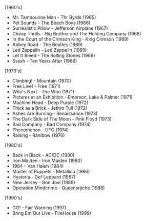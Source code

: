 [1960's]
- Mr. Tambourine Man - Thr Byrds (1965)
- Pet Sounds - The Beach Boys (1966)
- Surrealistic Pillow - Jefferson Airplane (1967)
- Cheap Thrills - Big Brother and The Holding Company (1968)
- In the Court of the Crimson King - King Crimson (1969)
- Abbey Road - The Beatles (1969)
- Led Zeppelin - Led Zeppelin (1969)
- Let It Bleed - The Rolling Stones (1969)
- Ssssh - Ten Years After (1969)

[1970's]
- Climbing! - Mountain (1970)
- Free Live! - Free (1971)
- Who's Next - The Who (1971)
- Pictures at an Exhibition - Emerson, Lake & Palmer (1971)
- Machine Head - Deep Purple (1972)
- Thick as a Brick - Jethro Tull (1972)
- Ashes Are Burning - Renaissance (1973)
- The Dark Side of The Moon - Pink Floyd (1973)
- Bad Company - Bad Company (1974)
- Phenomenon - UFO (1974)
- Raising - Ranibow (1976)

[1980's]
- Back in Black - AC/DC (1980)
- Iron Maiden - Iron Maiden (1980)
- 1984 - Van Halen (1984)
- Master of Puppets - Metallica (1986)
- Hysteria - Def Leppard (1987)
- New Jersey - Bon Jovi (1988)
- Operation:Mindcrime - Queensrÿche (1988)

[1990's]
- GO! - Fair Warning (1997)
- Bring Em Out Live - FireHouse (1999)
